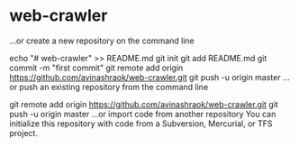 # web-crawler
…or create a new repository on the command line

echo "# web-crawler" >> README.md
git init
git add README.md
git commit -m "first commit"
git remote add origin https://github.com/avinashraok/web-crawler.git
git push -u origin master
…or push an existing repository from the command line

git remote add origin https://github.com/avinashraok/web-crawler.git
git push -u origin master
…or import code from another repository
You can initialize this repository with code from a Subversion, Mercurial, or TFS project.
